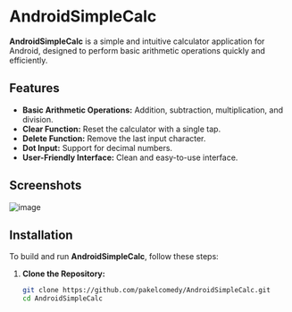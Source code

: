 # AndroidSimpleCalc

**AndroidSimpleCalc** is a simple and intuitive calculator application for Android, designed to perform basic arithmetic operations quickly and efficiently.

## Features

- **Basic Arithmetic Operations:** Addition, subtraction, multiplication, and division.
- **Clear Function:** Reset the calculator with a single tap.
- **Delete Function:** Remove the last input character.
- **Dot Input:** Support for decimal numbers.
- **User-Friendly Interface:** Clean and easy-to-use interface.

## Screenshots

![image](https://github.com/user-attachments/assets/8232ca25-4b7c-4270-8e33-3a16a2c6794c)


## Installation

To build and run **AndroidSimpleCalc**, follow these steps:

1. **Clone the Repository:**

   ```bash
   git clone https://github.com/pakelcomedy/AndroidSimpleCalc.git
   cd AndroidSimpleCalc
